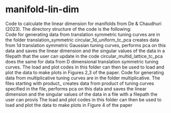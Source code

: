 # manifold-lin-dim
Code to calculate the linear dimension for manifolds from De &amp; Chaudhuri (2023).
The directory structure of the code is the following:  
Code for generating data from translation symmetric tuning curves are in the folder translation_symmetric
circular_1d_uniform_tc_pca creates data from 1d translation symmetric Gaussian tuning curves, performs pca on this data and saves the linear dimension and the singular values of the data in a filepath that the user can update in the code
circular_multid_lattice_tc_pca does the same for data from D dimensional translation symmetric tuning curves.
The load and plot codes in this folder can then be used to load and plot the data to make plots in Figures 2,3 of the paper.
Code for generating data from multiplicative tuning curves are in the folder multiplicative.
The files starting with product_ creates data from product of tuning curves specified in the file, performs pca on this data and saves the linear dimension and the singular values of the data in a file with a filepath the user can provis
The load and plot codes in this folder can then be used to load and plot the data to make plots in Figure 4 of the paper
